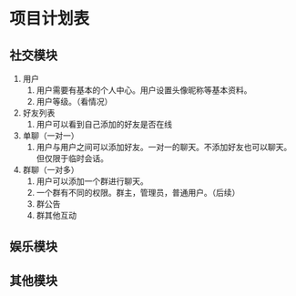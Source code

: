 # 项目计划表

## 社交模块

1. 用户
   1. 用户需要有基本的个人中心。用户设置头像昵称等基本资料。
   2. 用户等级。（看情况）
2. 好友列表
   1. 用户可以看到自己添加的好友是否在线
3. 单聊（一对一）
   1. 用户与用户之间可以添加好友。一对一的聊天。不添加好友也可以聊天。但仅限于临时会话。
4. 群聊（一对多）
   1. 用户可以添加一个群进行聊天。
   2. 一个群有不同的权限。群主，管理员，普通用户。（后续）
   3. 群公告
   4. 群其他互动
## 娱乐模块

## 其他模块